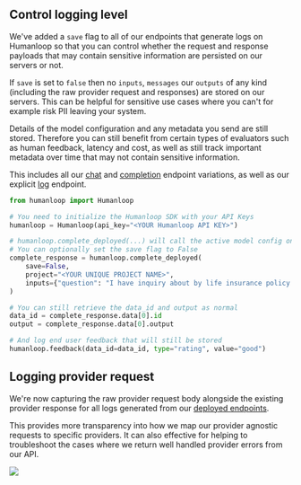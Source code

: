 ## Control logging level

We've added a `save` flag to all of our endpoints that generate logs on Humanloop so that you can control whether the request and response payloads that may contain sensitive information are persisted on our servers or not.

If `save` is set to `false` then no `inputs`, `messages` our `outputs` of any kind (including the raw provider request and responses) are stored on our servers. This can be helpful for sensitive use cases where you can't for example risk PII leaving your system.

Details of the model configuration and any metadata you send are still stored. Therefore you can still benefit from certain types of evaluators such as human feedback, latency and cost, as well as still track important metadata over time that may not contain sensitive information.

This includes all our [chat](/api-reference/chats/create) and [completion](/api-reference/completions/create) endpoint variations, as well as our explicit [log](/api-reference/logs/log) endpoint.

```python
from humanloop import Humanloop

# You need to initialize the Humanloop SDK with your API Keys
humanloop = Humanloop(api_key="<YOUR Humanloop API KEY>")

# humanloop.complete_deployed(...) will call the active model config on your project.
# You can optionally set the save flag to False
complete_response = humanloop.complete_deployed(
  	save=False,
    project="<YOUR UNIQUE PROJECT NAME>",
    inputs={"question": "I have inquiry about by life insurance policy. Can you help?"},
)

# You can still retrieve the data_id and output as normal
data_id = complete_response.data[0].id
output = complete_response.data[0].output

# And log end user feedback that will still be stored
humanloop.feedback(data_id=data_id, type="rating", value="good")


```

## Logging provider request

We're now capturing the raw provider request body alongside the existing provider response for all logs generated from our [deployed endpoints](/docs/guides/chat-using-the-sdk).

This provides more transparency into how we map our provider agnostic requests to specific providers. It can also effective for helping to troubleshoot the cases where we return well handled provider errors from our API.

<img src="../assets/images/a3938f5-Screenshot_2024-02-02_at_13.55.51.png" />
